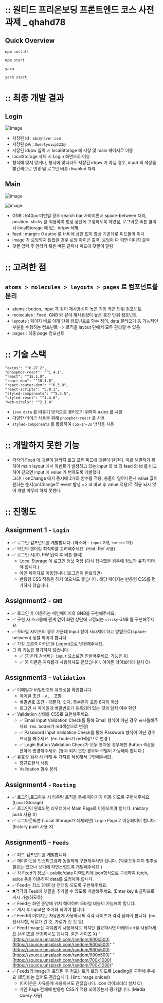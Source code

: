 # :: 원티드 프리온보딩 프론트엔드 코스 사전과제 \_ qhahd78

## Quick Overview

```
npm install

npm start
```

```
yarn

yarn start
```

# :: 최종 개발 결과

## Login

![image](https://user-images.githubusercontent.com/64029753/176170050-a578f8a3-f6ea-405b-8cc9-73770f6822d3.png)

- 저장된 id : `abc@naver.com`
- 저장된 pw : `Qwertyuiop123@`
- 저장된 id/pw 입력 시 localStorage 에 저장 및 main 페이지로 이동
- localStorage 삭제 시 Login 화면으로 이동
- 형식에 맞지 않거나, 형식에 맞더라도 저장된 id/pw 가 아닐 경우, input 의 색상을 빨간색으로 변경 및 로그인 버튼 disabled 처리.

## Main

![image](https://user-images.githubusercontent.com/64029753/176170326-d711dae5-3ac0-431e-9b79-31aea1f8d4ab.png)

![image](https://user-images.githubusercontent.com/64029753/176173478-3d9a624d-236e-4ffc-8dbd-166f48cb38a7.png)

- GNB : 640px 미만일 경우 search bar 사라지면서 space-between 처리, position: sticky 를 적용하여 항상 상단에 고정되도록 하였음, 로그아웃 버튼 클릭시 localStorage 에 있는 id/pw 삭제
- feed : margin: 0 autoo 로 너비에 상관 없이 항상 가운데로 피드들이 위치
- image 가 로딩되지 않았을 경우 로딩 아이콘 출력, 로딩이 다 되면 이미지 출력
- 댓글 입력 후 엔터키 혹은 버튼 클릭시 피드에 댓글이 달림

# :: 고려한 점

## `atoms > molecules > layouts > pages` 로 컴포넌트를 분리

- atoms : button, input 과 같이 재사용성이 높은 가장 작은 단위 컴포넌트
- molecules : Feed, GNB 와 같이 재사용성이 높은 중간 단위 컴포넌트
- layouts : 페이지 바로 아래 단위 컴포넌트로 함수 정의, data 불러오기 등 기능적인 부분을 수행하는 컴포넌트 => 로직을 layout 단에서 모두 관리할 수 있음
- pages : 최종 page 컴포넌트

# :: 기술 스택

```
"axios": "^0.27.2",
"phosphor-react": "^1.4.1",
"react": "^18.1.0",
"react-dom": "^18.1.0",
"react-router-dom": "^6.3.0",
"react-scripts": "5.0.1",
"styled-components": "^5.3.5",
"styled-reset": "^4.4.0",
"web-vitals": "^2.1.4"
```

- `json data` 를 비동기 방식으로 불러오기 위하여 axios 를 사용
- 다양한 아이콘 사용을 위해 `phosphor-react` 를 사용
- `styled-components` 를 활용하여 `CSS-In-Js` 방식을 사용

# :: 개발하지 못한 기능

- 각각의 Feed 에 댓글이 달리지 않고 모든 피드에 댓글이 달린다. 이를 해결하기 위하여
  main layout 에서 이벤트가 발생하고 있는 input 의 id 와 feed 의 id 를 비교하여 같으면
  input 에 value 가 변하도록 개발했다. <br>
  그러나 onChange 에서 동시에 2개의 함수를 적용, 충돌이 일어나면서
  value 값이 원하는 순서(onChange로 event 발생 => id 비교 후 value 적용)로 적용 되지 않아 개발 마무리 하지 못했다.

# :: 진행도

## Assignment 1 - `Login`

- ✅ 로그인 컴포넌트를 개발합니다. (최소화 - `input` 2개, `button` 1개)
- ✅ 약간의 랜더링 최적화를 고려해주세요. (Hint: Ref 사용)
- ✅ 로그인 시(ID, PW 입력 후 버튼 클릭)
  - Local Storage 에 로그인 정보 저장 (다시 접속했을 경우에 정보가 유지 되어야 합니다.)
  - 메인 페이지로 이동합니다.(로그인이 완료되면)
  - 반응형 CSS 적용은 하지 않으셔도 좋습니다. 해당 페이지는 반응형 CSS를 평가하지 않습니다.

## Assignment2 - `GNB`

- ✅ 로그인 후 이동하는 메인페이지의 GNB를 구현해주세요.
- ✅ 구현 시 스크롤에 관계 없이 화면 상단에 고정되는 `sticky` GNB 를 구현해주세요.
- ✅ 모바일 사이즈의 경우 가운데 Input 창이 사라져야 하고 양옆으로(space-between) 정렬 되어야 합니다.
- ✅ 가장 오른쪽 아이콘을 Logout으로 변경해주세요.
- 그 외 기능은 평가하지 않습니다.
  - ✅ (가운데 검색바는 `input` 요소로만 만들어주세요. 기능은 X)
  - ✅ (아이콘은 자유롭게 사용하셔도 괜찮습니다. 아이콘 라이브러리 설치 O)

## Assignment3 - `Validation`

- ✅ 이메일과 비밀번호의 유효성을 확인합니다.
  - 이메일 조건 - `@` , `.` 포함
  - 비밀번호 조건 - 대문자, 숫자, 특수문자 포함 8자리 이상
  - 로그인 시 이메일과 비밀번호가 등록되어 있는 것과 일치 여부 확인
- ✅ Validation 상태를 CSS로 표현해주세요.
  - ✅ Email Input
    Validation Check를 통해 Email 형식이 아닌 경우 표시를해주세요. (ex. boder가 red색상으로 변경)
  - ✅ Password Input
    Validation Check를 통해 Password 형식이 아닌 경우 표시를 해주세요. (ex. boder가 red색상으로 변경.)
  - ✅ Login Button
    Validation Check가 모두 통과된 경우에만 Button 색상을 진하게 변경해주세요. (통과 되지 못한 경우와 구별이 가능해야 합니다.)
- ✅ 유효성 검사 시 아래 두 가지를 적용해서 구현해주세요.
  - 정규표현식 사용
  - Validation 함수 분리

## Assignment4 - `Routing`

- ✅ 로그인,로그아웃 시 라우팅 로직을 통해 페이지가 이동 되도록 구현해주세요. (Local Storage)
- ✅ 로그인이 완료되면 라우터에서 Main Page로 이동되어야 합니다. (history push 사용 X)
- ✅ 로그아웃되면 (Local Storage가 삭제되면) Login Page로 이동되어야 합니다.(history push 사용 X)

## Assignment5 - `Feeds`

- ✅ 피드 컴포넌트를 개발합니다.
- ✅ 레이아웃을 인스타그램과 동일하게 구현해주시면 됩니다. (픽셀 단위까지 맞추실 필요는 없으나 보기에 자연스럽도록 개발해주세요.)
- ✅ 각 Feed의 정보는 public/data 디렉토리에 json형식으로 구성하여 fetch, axios 등을 이용하여 data를 요청해야 합니다.
- ✅ Feed는 최소 3개이상 랜더링 되도록 구현해주세요.
- ❌각각의 Feed에 댓글을 추가할 수 있도록 개발해주세요. (Enter key & 클릭으로 게시 가능하도록)
- ✅ Feed는 화면 중앙에 위치 해야하며 모바일 대응이 가능해야 합니다.
- ✅ 게시 후 Input은 초기화 되어야 합니다.
- ✅ Feed의 이미지는 자유롭게 사용하시되 각각 사이즈가 각각 달라야 합니다. (ex. 정사각형, 세로가 긴 것, 가로가 긴 것 등)
- ✅ Feed Image는 자유롭게 사용하셔도 되지만 필요하시면 아래의 url을 사용하세요.(사이즈를 변경하셔도 됩니다. 같은 사이즈 X)
  "[https://source.unsplash.com/random/600x500](https://source.unsplash.com/random/600x500)"
  "[https://source.unsplash.com/random/900x500](https://source.unsplash.com/random/900x500)"
  "[https://source.unsplash.com/random/700x1080](https://source.unsplash.com/random/700x1080)"
- ✅ Feeds의 Image가 로딩된 후 컴포넌트가 로딩 되도록 Loading을 구현해 주세요 (로딩바는 없어도 괜찮습니다. Hint: image.onload)
  - (아이콘은 자유롭게 사용하셔도 괜찮습니다. icon 라이브러리 설치 O)
  - 메인 Page 전체에 반응형 CSS가 적용 되어있는지 평가합니다. (Media Query 사용)

